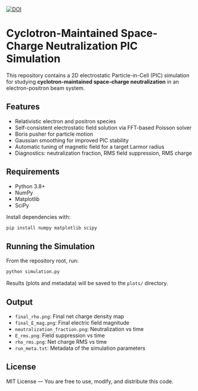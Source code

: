 [![DOI](https://zenodo.org/badge/DOI/10.5281/zenodo.16884279.svg)](https://doi.org/10.5281/zenodo.16884279)
# Cyclotron-Maintained Space-Charge Neutralization PIC Simulation

This repository contains a 2D electrostatic Particle-in-Cell (PIC) simulation for studying **cyclotron-maintained space‑charge neutralization** in an electron-positron beam system.

## Features
- Relativistic electron and positron species
- Self-consistent electrostatic field solution via FFT-based Poisson solver
- Boris pusher for particle motion
- Gaussian smoothing for improved PIC stability
- Automatic tuning of magnetic field for a target Larmor radius
- Diagnostics: neutralization fraction, RMS field suppression, RMS charge

## Requirements
- Python 3.8+
- NumPy
- Matplotlib
- SciPy

Install dependencies with:
```bash
pip install numpy matplotlib scipy
```

## Running the Simulation
From the repository root, run:
```bash
python simulation.py
```

Results (plots and metadata) will be saved to the `plots/` directory.

## Output
- `final_rho.png`: Final net charge density map
- `final_E_mag.png`: Final electric field magnitude
- `neutralization_fraction.png`: Neutralization vs time
- `E_rms.png`: Field suppression vs time
- `rho_rms.png`: Net charge RMS vs time
- `run_meta.txt`: Metadata of the simulation parameters

## License
MIT License — You are free to use, modify, and distribute this code.
